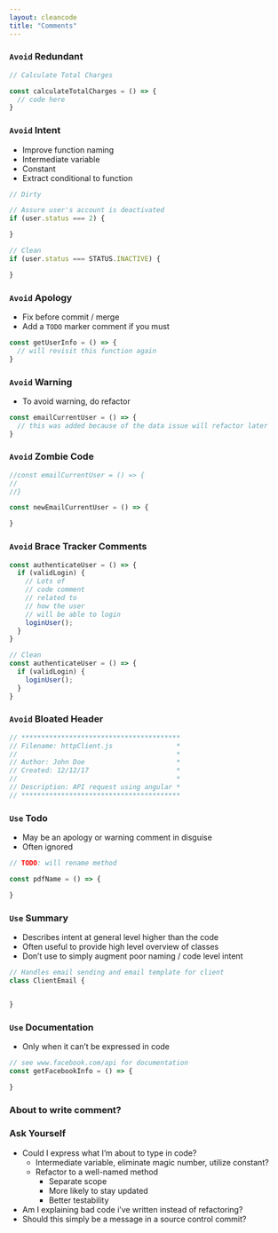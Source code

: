 ```yaml
---
layout: cleancode
title: "Comments"
---
```

### `Avoid` Redundant
```js
// Calculate Total Charges

const calculateTotalCharges = () => {
  // code here
}
```
### `Avoid` Intent
- Improve function naming
- Intermediate variable
- Constant
- Extract conditional to function

```js
// Dirty

// Assure user's account is deactivated
if (user.status === 2) {

}

// Clean
if (user.status === STATUS.INACTIVE) {

}
```

### `Avoid` Apology
- Fix before commit / merge
- Add a `TODO` marker comment if you must

```js
const getUserInfo = () => {
  // will revisit this function again
}
```

### `Avoid` Warning
- To avoid warning, do refactor

```js
const emailCurrentUser = () => {
  // this was added because of the data issue will refactor later
}
```

### `Avoid` Zombie Code
```js
//const emailCurrentUser = () => {
//
//}

const newEmailCurrentUser = () => {

}
```
### `Avoid` Brace Tracker Comments
```js
const authenticateUser = () => {
  if (validLogin) {
    // Lots of
    // code comment
    // related to
    // how the user
    // will be able to login
    loginUser();
  }
}

// Clean
const authenticateUser = () => {
  if (validLogin) {
    loginUser();
  }
}
```

### `Avoid` Bloated Header
```js
// ****************************************
// Filename: httpClient.js                *
//                                        *
// Author: John Doe                       *
// Created: 12/12/17                      *
//                                        *
// Description: API request using angular *
// ****************************************
```

### `Use` Todo
- May be an apology or warning comment in disguise
- Often ignored

```js
// TODO: will rename method

const pdfName = () => {

}
```

### `Use` Summary
- Describes intent at general level higher than the code
- Often useful to provide high level overview of classes
- Don’t use to simply augment poor naming / code level intent

```js
// Handles email sending and email template for client
class ClientEmail {


}
```
### `Use` Documentation
- Only when it can’t be expressed in code

```js
// see www.facebook.com/api for documentation
const getFacebookInfo = () => {

}
```
### About to write comment?
### Ask Yourself
 - Could I express what I’m about to type in code?
    - Intermediate variable, eliminate magic number, utilize constant?
    - Refactor to a well-named method
      - Separate scope
      - More likely to stay updated
      - Better testability
- Am I explaining bad code i’ve written instead of refactoring?
- Should this simply be a message in a source control commit?